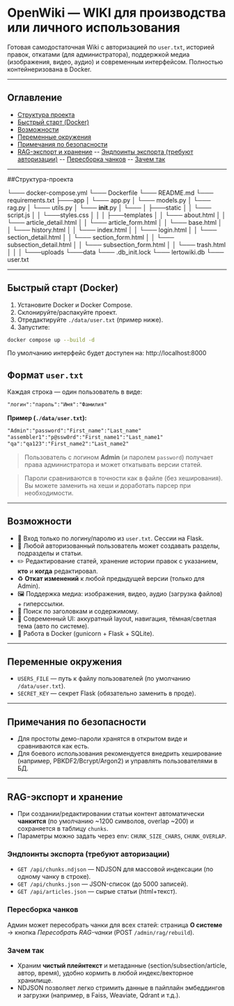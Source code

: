 # OpenWiki — WIKI для производства или личного использования

Готовая самодостаточная Wiki с авторизацией по `user.txt`, историей правок, откатами (для администратора),
поддержкой медиа (изображения, видео, аудио) и современным интерфейсом. Полностью контейнеризована в Docker.

---

## Оглавление
- [Структура проекта](#Структура-проекта)
- [Быстрый старт (Docker)](#Быстрый-старт-(Docker))
- [Возможности](#Возможности)
- [Переменные окружения](#Переменные-окружения)
- [Примечания по безопасности](#Примечания-по-безопасности)
- [RAG-экспорт и хранение](#RAG-экспорт-и-хранение)
-- [Эндпоинты экспорта (требуют авторизации)](#Эндпоинты-экспорта-(требуют-авторизации))
-- [Пересборка чанков](#Пересборка-чанков)
-- [Зачем так](#Зачем-так)

---

##Структура-проекта

└─── docker-compose.yml
└─── Dockerfile
└─── README.md
└─── requirements.txt
├───app
│   └─── app.py
│   └─── models.py
│   └─── rag.py
│   └─── utils.py
│   └─── __init__.py
│   └───
│   ├───static
│   │     └─── script.js
│   │     └───styles.css
│   │
│   ├───templates
│   │    └─── about.html
│   │    └─── article_detail.html
│   │    └─── article_form.html
│   │    └─── base.html
│   │    └─── history.html
│   │    └─── index.html
│   │    └─── login.html
│   │    └─── section_detail.html
│   │    └─── section_form.html
│   │    └─── subsection_detail.html
│   │    └─── subsection_form.html
│   │    └─── trash.html
│   │
│   └───uploads
└───data
    └─── .db_init.lock
    └─── lertowiki.db
    └─── user.txt 

---

## Быстрый старт (Docker)

1. Установите Docker и Docker Compose.
2. Склонируйте/распакуйте проект.
3. Отредактируйте `./data/user.txt` (пример ниже).
4. Запустите:

```bash
docker compose up --build -d
```

По умолчанию интерфейс будет доступен на: http://localhost:8000

## Формат `user.txt`

Каждая строка — один пользователь в виде:

```txt
"логин":"пароль":"Имя":"Фамилия"
```

**Пример (`./data/user.txt`):**
```txt
"Admin":"password":"First_name":"Last_name"
"assembler1":"p@ssw0rd":"First_name1":"Last_name1"
"qa":"qa123":"First_name2":"Last_name2"
```

> Пользователь с логином **Admin** (и паролем `password`) получает права администратора и может откатывать версии статей.

> Пароли сравниваются в точности как в файле (без хеширования). Вы можете заменить на хеши и доработать парсер при необходимости.

---

## Возможности

- 🔐 Вход только по логину/паролю из `user.txt`. Сессии на Flask.
- 👥 Любой авторизованный пользователь может создавать разделы, подразделы и статьи.
- ✏️ Редактирование статей, хранение истории правок с указанием, **кто** и **когда** редактировал.
- ♻️ **Откат изменений** к любой предыдущей версии (только для Admin).
- 🖼️ Поддержка медиа: изображения, видео, аудио (загрузка файлов) + гиперссылки.
- 🔎 Поиск по заголовкам и содержимому.
- 🧭 Современный UI: аккуратный layout, навигация, тёмная/светлая тема (авто по системе).
- 🐳 Работа в Docker (gunicorn + Flask + SQLite).

---

## Переменные окружения

- `USERS_FILE` — путь к файлу пользователей (по умолчанию `/data/user.txt`).
- `SECRET_KEY` — секрет Flask (обязательно заменить в проде).

---

## Примечания по безопасности

- Для простоты демо-пароли хранятся в открытом виде и сравниваются как есть.
- Для боевого использования рекомендуется внедрить хеширование (например, PBKDF2/Bcrypt/Argon2) и управлять пользователями в БД.

---

## RAG-экспорт и хранение

- При создании/редактировании статьи контент автоматически **чанкится** (по умолчанию ~1200 символов, overlap ~200) и сохраняется в таблицу `chunks`.
- Параметры можно задать через env: `CHUNK_SIZE_CHARS`, `CHUNK_OVERLAP`.

### Эндпоинты экспорта (требуют авторизации)
- `GET /api/chunks.ndjson` — NDJSON для массовой индексации (по одному чанку в строке).  
- `GET /api/chunks.json` — JSON-список (до 5000 записей).  
- `GET /api/articles.json` — сырые статьи (html+текст).

### Пересборка чанков
Админ может пересобрать чанки для всех статей: страница **О системе** → кнопка *Пересобрать RAG-чанки* (POST `/admin/rag/rebuild`).

### Зачем так
- Храним **чистый плейнтекст** и метаданные (section/subsection/article, автор, время), удобно кормить в любой индекс/векторное хранилище.
- NDJSON позволяет легко стримить данные в пайплайн эмбеддингов и загрузки (например, в Faiss, Weaviate, Qdrant и т.д.).

